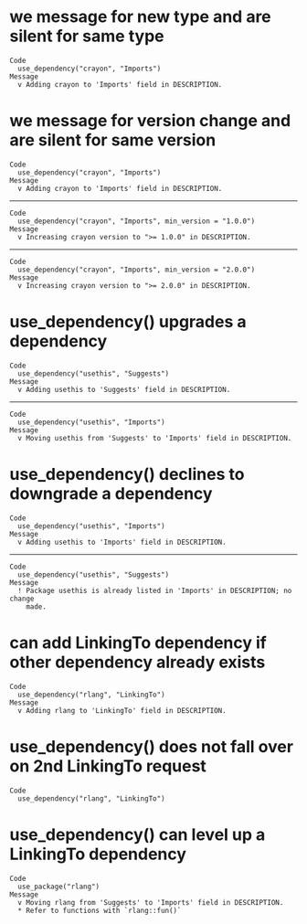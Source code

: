 # we message for new type and are silent for same type

    Code
      use_dependency("crayon", "Imports")
    Message
      v Adding crayon to 'Imports' field in DESCRIPTION.

# we message for version change and are silent for same version

    Code
      use_dependency("crayon", "Imports")
    Message
      v Adding crayon to 'Imports' field in DESCRIPTION.

---

    Code
      use_dependency("crayon", "Imports", min_version = "1.0.0")
    Message
      v Increasing crayon version to ">= 1.0.0" in DESCRIPTION.

---

    Code
      use_dependency("crayon", "Imports", min_version = "2.0.0")
    Message
      v Increasing crayon version to ">= 2.0.0" in DESCRIPTION.

# use_dependency() upgrades a dependency

    Code
      use_dependency("usethis", "Suggests")
    Message
      v Adding usethis to 'Suggests' field in DESCRIPTION.

---

    Code
      use_dependency("usethis", "Imports")
    Message
      v Moving usethis from 'Suggests' to 'Imports' field in DESCRIPTION.

# use_dependency() declines to downgrade a dependency

    Code
      use_dependency("usethis", "Imports")
    Message
      v Adding usethis to 'Imports' field in DESCRIPTION.

---

    Code
      use_dependency("usethis", "Suggests")
    Message
      ! Package usethis is already listed in 'Imports' in DESCRIPTION; no change
        made.

# can add LinkingTo dependency if other dependency already exists

    Code
      use_dependency("rlang", "LinkingTo")
    Message
      v Adding rlang to 'LinkingTo' field in DESCRIPTION.

# use_dependency() does not fall over on 2nd LinkingTo request

    Code
      use_dependency("rlang", "LinkingTo")

# use_dependency() can level up a LinkingTo dependency

    Code
      use_package("rlang")
    Message
      v Moving rlang from 'Suggests' to 'Imports' field in DESCRIPTION.
      * Refer to functions with `rlang::fun()`

